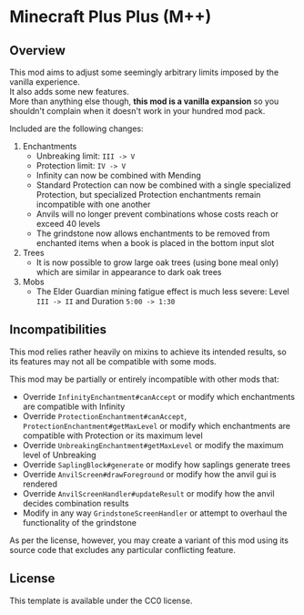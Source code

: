 # Minecraft Plus Plus (M++)

## Overview

This mod aims to adjust some seemingly arbitrary limits imposed by the vanilla experience.  
It also adds some new features.  
More than anything else though, __this mod is a vanilla expansion__ so you shouldn't complain when it doesn't work in your hundred mod pack.  

Included are the following changes:  

1. Enchantments
    + Unbreaking limit: `III -> V`
    + Protection limit: `IV -> V`
    + Infinity can now be combined with Mending
    + Standard Protection can now be combined with a single specialized Protection, but specialized Protection enchantments remain incompatible with one another
    + Anvils will no longer prevent combinations whose costs reach or exceed 40 levels
    + The grindstone now allows enchantments to be removed from enchanted items when a book is placed in the bottom input slot
2. Trees
    + It is now possible to grow large oak trees (using bone meal only) which are similar in appearance to dark oak trees
3. Mobs
    + The Elder Guardian mining fatigue effect is much less severe: Level `III -> II` and Duration `5:00 -> 1:30`

## Incompatibilities

This mod relies rather heavily on mixins to achieve its intended results, so its features may not all be compatible with some mods.

This mod may be partially or entirely incompatible with other mods that:

+ Override `InfinityEnchantment#canAccept` or modify which enchantments are compatible with Infinity
+ Override `ProtectionEnchantment#canAccept`, `ProtectionEnchantment#getMaxLevel` or modify which enchantments are compatible with Protection or its maximum level
+ Override `UnbreakingEnchantment#getMaxLevel` or modify the maximum level of Unbreaking
+ Override `SaplingBlock#generate` or modify how saplings generate trees
+ Override `AnvilScreen#drawForeground` or modify how the anvil gui is rendered
+ Override `AnvilScreenHandler#updateResult` or modify how the anvil decides combination results
+ Modify in any way `GrindstoneScreenHandler` or attempt to overhaul the functionality of the grindstone

As per the license, however, you may create a variant of this mod using its source code that excludes any particular conflicting feature.

## License

This template is available under the CC0 license.
